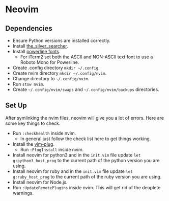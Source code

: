 # Neovim

## Dependencies

- Ensure Python versions are installed correctly.
- Install [the_silver_searcher](https://github.com/ggreer/the_silver_searcher).
- Install [powerline fonts](https://github.com/powerline/fonts).
  - For iTerm2 set both the ASCII and NON-ASCII text font to use a Roboto Mono for Powerline.
- Create .config directory `mkdir ~/.config`.
- Create nvim directory `mkdir ~/.config/nvim`.
- Change directory to `~/.config/nvim`.
- Run `stow nvim`.
- Create `~/.config/nvim/swaps` and `~/.config/nvim/backups` directories.

## Set Up

After symlinking the nvim files, neovim will give you a lot of errors. Here are some key things to check.

- Run `:checkhealth` inside nvim.
  - In general just follow the check list here to get things working.
- Install the [vim-plug](https://github.com/junegunn/vim-plug).
  - Run `:PlugInstall` inside nvim.
- Install neovim for python3 and in the `init.vim` file update `let g:python3_host_prog` to the current path of the python version you are using.
- Install neovim for ruby and in the `init.vim` file update `let g:ruby_host_prog` to the current path of the ruby version you are using.
- Install neovim for Node.js.
- Run `:UpdateRemotePlugins` inside nvim. This will get rid of the deoplete warnings.
